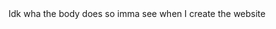 <title> This is for practice I will be just writing ranodom shi on here n seeing if it works fr.. </title>
<body> Idk wha the body does so imma see when I create the website </body>
